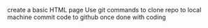 create a basic HTML page
Use git commands to clone repo to local machine
commit code to github once done with coding
